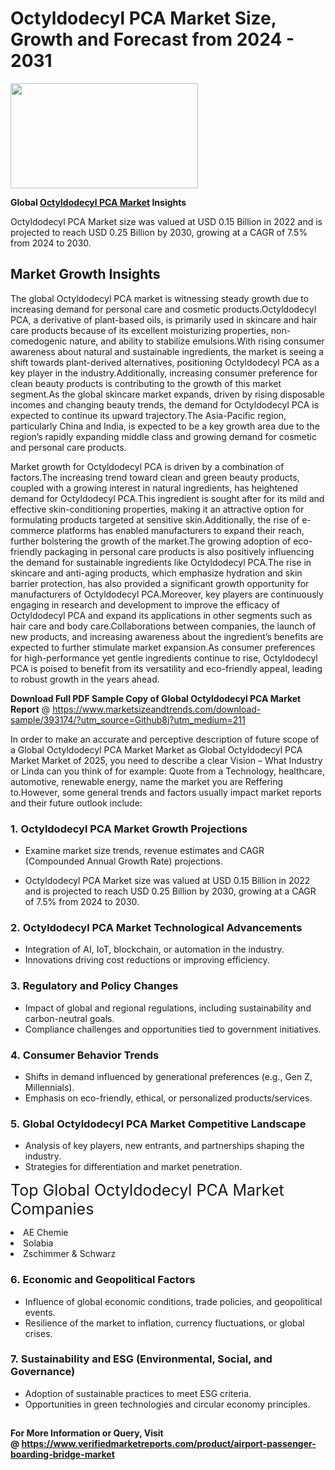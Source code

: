 <H1>Octyldodecyl PCA Market Size, Growth and Forecast from 2024 - 2031</H1><img class="aligncenter size-medium wp-image-584254" src="https://thirdeyenews.in/wp-content/uploads/2024/09/Global-Market-Research-300x168.jpeg" alt="" width="300" height="168" /><p><strong>Global&nbsp;<a href="https://www.marketsizeandtrends.com/download-sample/393174/?utm_source=Github8j?utm_medium=211">Octyldodecyl PCA Market</a> Insights</strong></p><p>Octyldodecyl PCA Market size was valued at USD 0.15 Billion in 2022 and is projected to reach USD 0.25 Billion by 2030, growing at a CAGR of 7.5% from 2024 to 2030.</p><p><h2>Market Growth Insights</h2> <p>The global Octyldodecyl PCA market is witnessing steady growth due to increasing demand for personal care and cosmetic products.Octyldodecyl PCA, a derivative of plant-based oils, is primarily used in skincare and hair care products because of its excellent moisturizing properties, non-comedogenic nature, and ability to stabilize emulsions.With rising consumer awareness about natural and sustainable ingredients, the market is seeing a shift towards plant-derived alternatives, positioning Octyldodecyl PCA as a key player in the industry.Additionally, increasing consumer preference for clean beauty products is contributing to the growth of this market segment.As the global skincare market expands, driven by rising disposable incomes and changing beauty trends, the demand for Octyldodecyl PCA is expected to continue its upward trajectory.The Asia-Pacific region, particularly China and India, is expected to be a key growth area due to the region’s rapidly expanding middle class and growing demand for cosmetic and personal care products.</p> <p>Market growth for Octyldodecyl PCA is driven by a combination of factors.The increasing trend toward clean and green beauty products, coupled with a growing interest in natural ingredients, has heightened demand for Octyldodecyl PCA.This ingredient is sought after for its mild and effective skin-conditioning properties, making it an attractive option for formulating products targeted at sensitive skin.Additionally, the rise of e-commerce platforms has enabled manufacturers to expand their reach, further bolstering the growth of the market.The growing adoption of eco-friendly packaging in personal care products is also positively influencing the demand for sustainable ingredients like Octyldodecyl PCA.The rise in skincare and anti-aging products, which emphasize hydration and skin barrier protection, has also provided a significant growth opportunity for manufacturers of Octyldodecyl PCA.Moreover, key players are continuously engaging in research and development to improve the efficacy of Octyldodecyl PCA and expand its applications in other segments such as hair care and body care.Collaborations between companies, the launch of new products, and increasing awareness about the ingredient’s benefits are expected to further stimulate market expansion.As consumer preferences for high-performance yet gentle ingredients continue to rise, Octyldodecyl PCA is poised to benefit from its versatility and eco-friendly appeal, leading to robust growth in the years ahead.</p> <p><span class=""><strong>Download Full PDF Sample Copy of Global Octyldodecyl PCA Market Report</strong> @ <a href="https://www.marketsizeandtrends.com/download-sample/393174/?utm_source=Github8j?utm_medium=211" target="_blank">https://www.marketsizeandtrends.com/download-sample/393174/?utm_source=Github8j?utm_medium=211</a></span></p><p>In order to make an accurate and perceptive description of future scope of a Global&nbsp;Octyldodecyl PCA Market Market as Global&nbsp;Octyldodecyl PCA Market Market of 2025, you need to describe a clear Vision &ndash; What Industry or Linda can you think of for example: Quote from a Technology, healthcare, automotive, renewable energy, name the market you are Reffering to.However, some general trends and factors usually impact market reports and their future outlook include:</p><h3>1.&nbsp;<strong>Octyldodecyl PCA Market Growth Projections</strong></h3><ul><li>Examine market size trends, revenue estimates and CAGR (Compounded Annual Growth Rate) projections.</li><li><p>Octyldodecyl PCA Market size was valued at USD 0.15 Billion in 2022 and is projected to reach USD 0.25 Billion by 2030, growing at a CAGR of 7.5% from 2024 to 2030.</p></li></ul><h3>2.&nbsp;<strong>Octyldodecyl PCA Market Technological Advancements</strong></h3><ul><li>Integration of AI, IoT, blockchain, or automation in the industry.</li><li>Innovations driving cost reductions or improving efficiency.</li></ul><h3>3.&nbsp;<strong>Regulatory and Policy Changes</strong></h3><ul><li>Impact of global and regional regulations, including sustainability and carbon-neutral goals.</li><li>Compliance challenges and opportunities tied to government initiatives.</li></ul><h3>4.&nbsp;<strong>Consumer Behavior Trends</strong></h3><ul><li>Shifts in demand influenced by generational preferences (e.g., Gen Z, Millennials).</li><li>Emphasis on eco-friendly, ethical, or personalized products/services.</li></ul><h3>5.&nbsp;<strong>Global Octyldodecyl PCA Market Competitive Landscape</strong></h3><ul><li>Analysis of key players, new entrants, and partnerships shaping the industry.</li><li>Strategies for differentiation and market penetration.</li></ul><p data-pm-slice="1 1 []"><span style="color: inherit; font-family: inherit; font-size: 25px;">Top Global Octyldodecyl PCA Market Companies</span></p><div class="" data-test-id=""><p><li>AE Chemie</li><li> Solabia</li><li> Zschimmer & Schwarz</li></p></div><h3>6.&nbsp;<strong>Economic and Geopolitical Factors</strong></h3><ul><li>Influence of global economic conditions, trade policies, and geopolitical events.</li><li>Resilience of the market to inflation, currency fluctuations, or global crises.</li></ul><h3>7.&nbsp;<strong>Sustainability and ESG (Environmental, Social, and Governance)</strong></h3><ul><li>Adoption of sustainable practices to meet ESG criteria.</li><li>Opportunities in green technologies and circular economy principles.</li></ul><h2><strong style="font-size: 14px;">For More Information or Query, Visit @&nbsp;</strong><a style="background-color: #ffffff; font-size: 14px;" href="https://www.marketsizeandtrends.com/report/octyldodecyl-pca-market/" target="_blank">https://www.verifiedmarketreports.com/product/airport-passenger-boarding-bridge-market</a></h2>